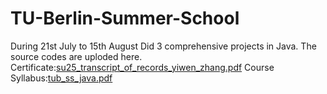 # TU-Berlin-Summer-School
During 21st July to 15th August
Did 3 comprehensive projects in Java.
The source codes are uploded here.
Certificate:[su25_transcript_of_records_yiwen_zhang.pdf](https://github.com/user-attachments/files/23145600/su25_transcript_of_records_yiwen_zhang.pdf)
Course Syllabus:[tub_ss_java.pdf](https://github.com/user-attachments/files/23145601/tub_ss_java.pdf)


